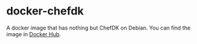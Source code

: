 # docker-chefdk

A docker image that has nothing but ChefDK on Debian.
You can find the image in [Docker Hub](https://hub.docker.com/r/actionstep/chefdk).
